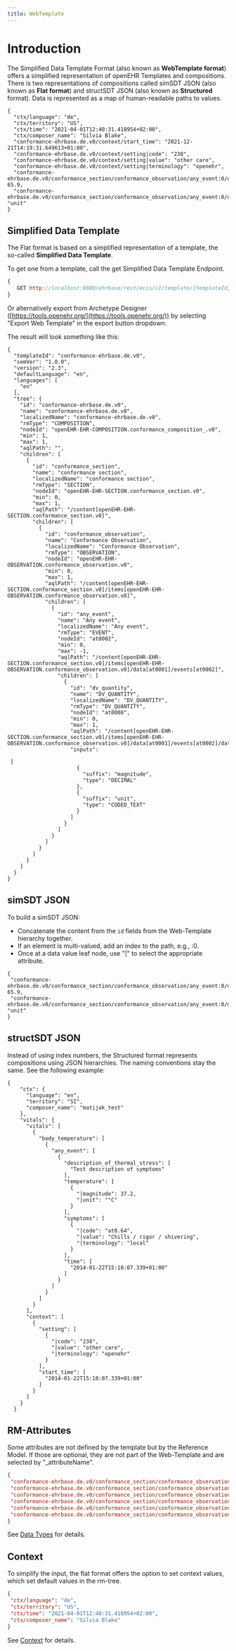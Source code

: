 ```yaml
---
title: WebTemplate
---
```


# Introduction

The Simplified Data Template Format (also known as **WebTemplate format**) offers a simplified representation of openEHR Templates and compositions. There is two representations of compositions called simSDT JSON (also known as **Flat format**) and structSDT JSON (also known as **Structured** format). Data is represented as a map of human-readable paths to values.

```
{
  "ctx/language": "de",
  "ctx/territory": "US",
  "ctx/time": "2021-04-01T12:40:31.418954+02:00",
  "ctx/composer_name": "Silvia Blake",
  "conformance-ehrbase.de.v0/context/start_time": "2021-12-21T14:19:31.649613+01:00",
  "conformance-ehrbase.de.v0/context/setting|code": "238",
  "conformance-ehrbase.de.v0/context/setting|value": "other care",
  "conformance-ehrbase.de.v0/context/setting|terminology": "openehr",
  "conformance-ehrbase.de.v0/conformance_section/conformance_observation/any_event:0/dv_quantity|magnitude": 65.9,
  "conformance-ehrbase.de.v0/conformance_section/conformance_observation/any_event:0/dv_quantity|unit": "unit"
}
```

## Simplified Data Template

The Flat format is based on a simplified representation of a template, the so-called **Simplified Data Template**.

To get one from a template, call the get Simplified Data Template Endpoint.

```javascript
{
   GET http://localhost:8080/ehrbase/rest/ecis/v1/template/{templateId}
}
```

Or alternatively export from Archetype Designer ([https://tools.openehr.org/](https://tools.openehr.org/)) by selecting "Export Web Template" in the export button dropdown.

The result will look something like this:

```
{
  "templateId": "conformance-ehrbase.de.v0",
  "semVer": "1.0.0",
  "version": "2.3",
  "defaultLanguage": "en",
  "languages": [
    "en"
  ],
  "tree": {
    "id": "conformance-ehrbase.de.v0",
    "name": "conformance-ehrbase.de.v0",
    "localizedName": "conformance-ehrbase.de.v0",
    "rmType": "COMPOSITION",
    "nodeId": "openEHR-EHR-COMPOSITION.conformance_composition_.v0",
    "min": 1,
    "max": 1,
    "aqlPath": "",
    "children": [
      {
        "id": "conformance_section",
        "name": "conformance section",
        "localizedName": "conformance section",
        "rmType": "SECTION",
        "nodeId": "openEHR-EHR-SECTION.conformance_section.v0",
        "min": 0,
        "max": 1,
        "aqlPath": "/content[openEHR-EHR-SECTION.conformance_section.v0]",
        "children": [
          {
            "id": "conformance_observation",
            "name": "Conformance Observation",
            "localizedName": "Conformance Observation",
            "rmType": "OBSERVATION",
            "nodeId": "openEHR-EHR-OBSERVATION.conformance_observation.v0",
            "min": 0,
            "max": 1,
            "aqlPath": "/content[openEHR-EHR-SECTION.conformance_section.v0]/items[openEHR-EHR-OBSERVATION.conformance_observation.v0]",
            "children": [
              {
                "id": "any_event",
                "name": "Any event",
                "localizedName": "Any event",
                "rmType": "EVENT",
                "nodeId": "at0002",
                "min": 0,
                "max": -1,
                "aqlPath": "/content[openEHR-EHR-SECTION.conformance_section.v0]/items[openEHR-EHR-OBSERVATION.conformance_observation.v0]/data[at0001]/events[at0002]",
                "children": [
                  {
                    "id": "dv_quantity",
                    "name": "DV_QUANTITY",
                    "localizedName": "DV_QUANTITY",
                    "rmType": "DV_QUANTITY",
                    "nodeId": "at0008",
                    "min": 0,
                    "max": 1,
                    "aqlPath": "/content[openEHR-EHR-SECTION.conformance_section.v0]/items[openEHR-EHR-OBSERVATION.conformance_observation.v0]/data[at0001]/events[at0002]/data[at0003]/items[at0008]/value",
                    "inputs":

 [
                      {
                        "suffix": "magnitude",
                        "type": "DECIMAL"
                      },
                      {
                        "suffix": "unit",
                        "type": "CODED_TEXT"
                      }
                    ]
                  }
                ]
              }
            ]
          }
        ]
      }
    ]
  }
}
```

## simSDT JSON

To build a simSDT JSON:

- Concatenate the content from the `id` fields from the Web-Template hierarchy together.
- If an element is multi-valued, add an index to the path, e.g., :0.
- Once at a data value leaf node, use "|" to select the appropriate attribute.

```
{
 "conformance-ehrbase.de.v0/conformance_section/conformance_observation/any_event:0/dv_quantity|magnitude": 65.9,
 "conformance-ehrbase.de.v0/conformance_section/conformance_observation/any_event:0/dv_quantity|unit": "unit"
}
```

## structSDT JSON 

Instead of using index numbers, the Structured format represents compositions using JSON hierarchies. The naming conventions stay the same. See the following example:

```
{
    "ctx": {
      "language": "en",
      "territory": "SI",
      "composer_name": "matijak_test"
    },
    "vitals": {
      "vitals": [
        {
          "body_temperature": [
            {
              "any_event": [
                {
                  "description_of_thermal_stress": [
                    "Test description of symptoms"
                  ],
                  "temperature": [
                    {
                      "|magnitude": 37.2,
                      "|unit": "°C"
                    }
                  ],
                  "symptoms": [
                    {
                      "|code": "at0.64",
                      "|value": "Chills / rigor / shivering",
                      "|terminology": "local"
                    }
                  ],
                  "time": [
                    "2014-01-22T15:18:07.339+01:00"
                  ]
                }
              ]
            }
          ]
        }
      ],
      "context": [
        {
          "setting": [
            {
              "|code": "238",
              "|value": "other care",
              "|terminology": "openehr"
            }
          ],
          "start_time": [
            "2014-01-22T15:18:07.339+01:00"
          ]
        }
      ]
    }
  }
```

## RM-Attributes

Some attributes are not defined by the template but by the Reference Model. If those are optional, they are not part of the Web-Template and are selected by "_attributeName".

```json
{
 "conformance-ehrbase.de.v0/conformance_section/conformance_observation/any_event:0/dv_quantity|magnitude": 65.9,
 "conformance-ehrbase.de.v0/conformance_section/conformance_observation/any_event:0/dv_quantity|unit": "unit",
 "conformance-ehrbase.de.v0/conformance_section/conformance_observation/any_event:0/dv_quantity/_normal_range/lower|magnitude": 20.5,
 "conformance-ehrbase.de.v0/conformance_section/conformance_observation/any_event:0/dv_quantity/_normal_range/lower|unit": "unit",
 "conformance-ehrbase.de.v0/conformance_section/conformance_observation/any_event:0/dv_quantity/_normal_range/upper|magnitude": 66.6,
 "conformance-ehrbase.de.v0/conformance_section/conformance_observation/any_event:0/dv_quantity/_normal_range/upper|unit": "unit"
}
```

See [Data Types](02-Flat-Reference.md) for details.

## Context

To simplify the input, the flat format offers the option to set context values, which set default values in the rm-tree.

```json
{
 "ctx/language": "de",
 "ctx/territory": "US",
 "ctx/time": "2021-04-01T12:40:31.418954+02:00",
 "ctx/composer_name": "Silvia Blake"
}
```

See [Context](03-Context.md) for details.
```

